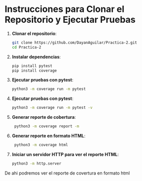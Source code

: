 # Instrucciones para Clonar el Repositorio y Ejecutar Pruebas

1. **Clonar el repositorio**:
   ```bash
   git clone https://github.com/DayanAguilar/Practica-2.git
   cd Practica-2
   ```

2. **Instalar dependencias**:
   ```bash
   pip install pytest
   pip install coverage
   ```

3. **Ejecutar pruebas con pytest**:
   ```bash
   python3 -m coverage run -m pytest
   ```

4. **Ejecutar pruebas con pytest**:
   ```bash
   python3 -m coverage run -m pytest -v
   ```

5. **Generar reporte de cobertura**:
   ```bash
    python3 -m coverage report -m
   ```

6. **Generar reporte en formato HTML**:
   ```bash
    python3 -m coverage html
   ```

7. **Iniciar un servidor HTTP para ver el reporte HTML**:
   ```bash
   python3 -m http.server
   ```

De ahi podremos ver el reporte de covertura en formato html
